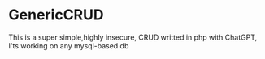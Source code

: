 # GenericCRUD
This is a super simple,highly insecure, CRUD writted in php with ChatGPT, I'ts working on any mysql-based db
